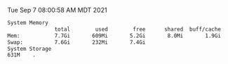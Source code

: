 Tue Sep  7 08:00:58 AM MDT 2021
```bash
System Memory
               total        used        free      shared  buff/cache   available
Mem:           7.7Gi       609Mi       5.2Gi       8.0Mi       1.9Gi       6.8Gi
Swap:          7.6Gi       232Mi       7.4Gi
System Storage
631M	.
```
```bash
